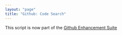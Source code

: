 ```yaml
---
layout: "page"
title: "Github: Code Search"
---
```

This script is now part of the
[Github Enhancement Suite](http://github.com/skratchdot/github-enhancement-suite)
